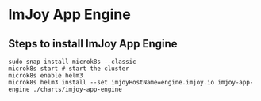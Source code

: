 # ImJoy App Engine

## Steps to install ImJoy App Engine

```
sudo snap install microk8s --classic
microk8s start # start the cluster
microk8s enable helm3
microk8s helm3 install --set imjoyHostName=engine.imjoy.io imjoy-app-engine ./charts/imjoy-app-engine
```